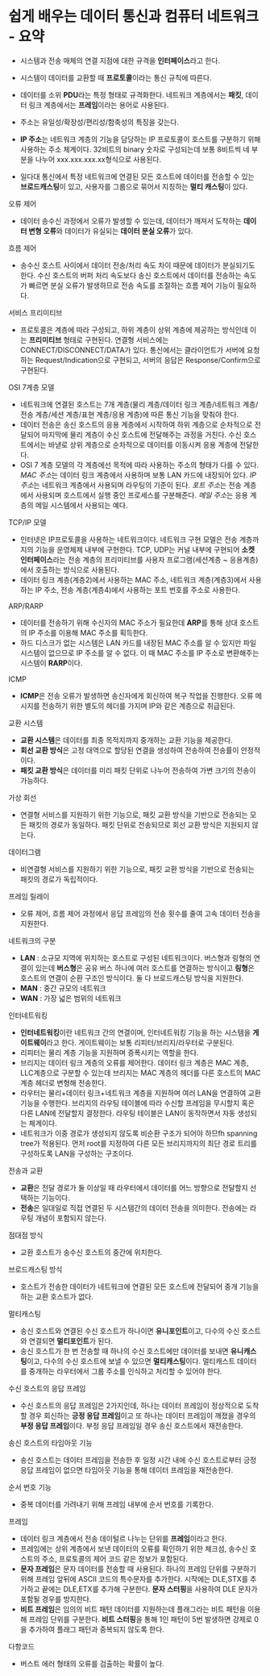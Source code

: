 # 쉽게 배우는 데이터 통신과 컴퓨터 네트워크 - 요약

- 시스템과 전송 매체의 연결 지점에 대한 규격을 **인터페이스**라고 한다.
- 시스템이 데이터를 교환할 때 **프로토콜**이라는 통신 규칙에 따른다.
- 데이터를 소위 **PDU**라는 특정 형태로 규격화한다. 네트워크 계층에서는 **패킷**, 데이터 링크 계층에서는 **프레임**이라는 용어로 사용된다.
- 주소는 유일성/확장성/편리성/함축성의 특징을 갖는다.
- **IP 주소**는 네트워크 계층의 기능을 담당하는 IP 프로토콜이 호스트를 구분하기 위해 사용하는 주소 체계이다. 32비트의 binary 숫자로 구성되는데 보통 8비트씩 네 부분을 나누어 xxx.xxx.xxx.xx형식으로 사용된다. 

- 일다대 통신에서 특정 네트워크에 연결된 모든 호스트에 데이터를 전송할 수 있는 **브로드캐스팅**이 있고, 사용자를 그룹으로 묶어서 지칭하는 **멀티 캐스팅**이 있다.

오류 제어
- 데이터 송수신 과정에서 오류가 발생할 수 있는데, 데이터가 깨져서 도착하는 **데이터 변형 오류**와 데이터가 유실되는 **데이터 분실 오류**가 있다. 

흐름 제어
- 송수신 호스트 사이에서 데이터 전송/처리 속도 차이 때문에 데이터가 분실되기도 한다. 수신 호스트의 버퍼 처리 속도보다 송신 호스트에서 데이터를 전송하는 속도가 빠르면 분실 오류가 발생하므로 전송 속도를 조절하는 흐름 제어 기능이 필요하다.

서비스 프리미티브
- 프로토콜은 계층에 따라 구성되고, 하위 계층이 상위 계층에 제공하는 방식인데 이는 **프리미티브** 형태로 구현된다. 연결형 서비스에는 CONNECT/DISCONNECT/DATA가 있다. 통신에서는 클라이언트가 서버에 요청하는 Request/Indication으로 구현되고, 서버의 응답은 Response/Confirm으로 구현된다.

OSI 7계층 모델
- 네트워크에 연결된 호스트는 7개 계층(물리 계층/데이터 링크 계층/네트워크 계층/전송 계층/세션 계층/표현 계층/응용 계층)에 따른 통신 기능을 맞춰야 한다.
- 데이터 전송은 송신 호스트의 응용 계층에서 시작하여 하위 계층으로 순차적으로 전달되어 마지막에 물리 계층이 수신 호스트에 전달해주는 과정을 거친다. 수신 호스트에서는 바낻로 상위 계층으로 순차적으로 데이터를 이동시켜 응용 계층에 전달한다.
- OSI 7 계층 모델의 각 계층에선 목적에 따라 사용하는 주소의 형태가 다를 수 있다. *MAC 주소*는 데이터 링크 계층에서 사용하며 보통 LAN 카드에 내장되어 있다. *IP 주소*는 네트워크 계층에서 사용되며 라우팅의 기준이 된다. *포트 주소*는 전송 계층에서 사용되며 호스트에서 실행 중인 프로세스를 구분해준다. *메일 주소*는 응용 계층의 메일 시스템에서 사용되는 예다.

TCP/IP 모델
- 인터넷은 IP프로토콜을 사용하는 네트워크이다. 네트워크 구현 모델은 전송 계층까지의 기능을 운영체제 내부에 구현한다. TCP, UDP는 커널 내부에 구현되어 **소켓 인터페이스**라는 전송 계층의 프리미티브를 사용자 프로그램(세션계층 ~ 응용계층)에서 호출하는 방식으로 사용된다. 
- 데이터 링크 계층(계층2)에서 사용하는 MAC 주소, 네트워크 계층(계층3)에서 사용하는 IP 주소, 전송 계층(계층4)에서 사용하는 포트 번호를 주소로 사용한다. 

ARP/RARP
- 데이터를 전송하기 위해 수신자의 MAC 주소가 필요한데 **ARP**를 통해 상대 호스트의 IP 주소를 이용해 MAC 주소를 획득한다.
- 하드 디스크가 없는 시스템은 LAN 카드를 내장된 MAC 주소를 알 수 있지만 파일 시스템이 없으므로 IP 주소를 알 수 없다. 이 때 MAC 주소를 IP 주소로 변환해주는 시스템이 **RARP**이다.

ICMP
- **ICMP**은 전송 오류가 발생하면 송신자에게 회신하여 복구 작업을 진행한다. 오류 메시지를 전송하기 위한 별도의 헤더를 가지며 IP와 같은 계층으로 취급된다.

교환 시스템
- **교환 시스템**은 데이터를 최종 목적지까지 중개하는 교환 기능을 제공한다. 
- **회선 교환 방식**은 고정 대역으로 할당된 연결을 생성하여 전송하여 전송률이 안정적이다. 
- **패킷 교환 방식**은 데이터를 미리 패킷 단위로 나누어 전송하여 가변 크기의 전송이 가능하다. 

가상 회선
- 연결형 서비스를 지원하기 위한 기능으로, 패킷 교환 방식을 기반으로 전송되는 모든 패킷의 경로가 동일하다. 패킷 단위로 전송되므로 회선 교환 방식은 지원되지 않는다.

데이터그램
- 비연결형 서비스를 지원하기 위한 기능으로, 패킷 교환 방식을 기반으로 전송되는 패킷의 경로가 독립적이다. 

프레임 릴레이
- 오류 제어, 흐름 제어 과정에서 응답 프레임의 전송 횟수를 줄여 고속 데이터 전송을 지원한다. 

네트워크의 구분
- **LAN** : 소규모 지역에 위치하는 호스트로 구성된 네트워크이다. 버스형과 링형의 연결이 있는데 **버스형**은 공유 버스 하나에 여러 호스트를 연결하는 방식이고 **링형**은 호스트의 연결이 순환 구조인 방식이다. 둘 다 브로드캐스팅 방식을 지원한다.
- **MAN** : 중간 규모의 네트워크
- **WAN** : 가장 넓은 범위의 네트워크

인터네트워킹
- **인터네트워킹**이란 네트워크 간의 연결이며, 인터네트워킹 기능을 하는 시스템을 **게이트웨이**라고 한다. 게이트웨이는 보통 리피터/브리지/라우터로 구분된다. 
- 리피터는 물리 계층 기능을 지원하며 증폭시키는 역할을 한다. 
- 브리지는 데이터 링크 계층의 오류를 제어한다. 데이터 링크 계층은 MAC 계층, LLC계층으로 구분할 수 있는데 브리지는 MAC 계층의 헤더를 다른 호스트의 MAC 계층 헤더로 변형해 전송한다. 
- 라우터는 물리+데이터 링크+네트워크 계층을 지원하며 여러 LAN을 연결하여 교환 기능을 수행한다. 브리지의 라우팅 테이블에 따라 수신할 프레임을 무시할지 혹은 다른 LAN에 전달할지 결정한다. 라우팅 테이블은 LAN이 동작하면서 자동 생성되는 체계이다.
- 네트워크가 이중 경로가 생성되지 않도록 비순환 구조가 되어야 하므fh spanning tree가 적용된다. 먼저 root를 지정하여 다른 모든 브리지까지의 최단 경로 트리를 구성하도록 LAN을 구성하는 구조이다.

전송과 교환
- **교환**은 전달 경로가 둘 이상일 때 라우터에서 데이터를 어느 방향으로 전달할지 선택하는 기능이다.
- **전송**은 일대일로 직접 연결된 두 시스템간의 데이터 전송을 의미한다. 전송에는 라우팅 개념이 포함되지 않는다.

점대점 방식
- 교환 호스트가 송수신 호스트의 중간에 위치한다. 

브로드캐스팅 방식
- 호스트가 전송한 데이터가 네트워크에 연결된 모든 호스트에 전달되어 중개 기능을 하는 교환 호스트가 없다.

멀티캐스팅
- 송신 호스트와 연결된 수신 호스트가 하나이면 **유니포인트**이고, 다수의 수신 호스트와 연결되면 **멀티포인트**가 된다. 
- 송신 호스트가 한 번 전송할 때 하나의 수신 호스트에만 데이터를 보내면 **유니캐스팅**이고, 다수의 수신 호스트에 보낼 수 있으면 **멀티캐스팅**이다. 멀티캐스트 데이터를 중개하는 라우터에서 그룹 주소를 인식하고 처리할 수 있어야 한다.

수신 호스트의 응답 프레임
- 수신 호스트의 응답 프레임은 2가지인데, 하나는 데이터 프레임이 정상적으로 도착할 경우 회신하는 **긍정 응답 프레임**이고 또 하나는 데이터 프레임이 깨졌을 경우의 **부정 응답 프레임**이다. 부정 응답 프레임일 경우 송신 호스트에서 재전송한다.

송신 호스트의 타임아웃 기능
- 송신 호스트는 데이터 프레임을 전송한 후 일정 시간 내에 수신 호스트로부터 긍정 응답 프레임이 없으면 타임아웃 기능을 통해 데이터 프레임을 재전송한다.

순서 번호 기능
- 중복 데이터를 가려내기 위해 프레임 내부에 순서 번호를 기록한다.

프레임
- 데이터 링크 계층에서 전송 데이털르 나누는 단위를 **프레임**이라고 한다.
- 프레임에는 상위 계층에서 보낸 데이터의 오류를 확인하기 위한 체크섬, 송수신 호스트의 주소, 프로토콜의 제어 코드 같은 정보가 포함된다. 
- **문자 프레임**은 문자 데이터를 전송할 때 사용된다. 하나의 프레임 단위를 구분하기 위해 프레임 앞뒤에 ASCII 코드의 특수문자를 추가한다. 시작에는 DLE,STX를 추가하고 끝에는 DLE,ETX를 추가해 구분한다. **문자 스터핑**을 사용하여 DLE 문자가 포함될 경우를 방지한다.
- **비트 프레임**은 임의의 비트 패턴 데이터를 지원하는데 플래그라는 비트 패턴을 이용해 프레임 단위를 구분한다. **비트 스터핑**을 통해 1인 패턴이 5번 발생하면 강제로 0을 추가하여 플래그 패턴과 중복되지 않도록 한다.

다항코드
- 버스트 에러 형태의 오류를 검출하는 확률이 높다.